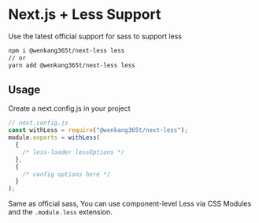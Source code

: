 # Next.js + Less Support

Use the latest official support for sass to support less

```bash
npm i @wenkang365t/next-less less
// or
yarn add @wenkang365t/next-less less
```

## Usage

Create a next.config.js in your project

```javascript
// next.config.js
const withLess = require("@wenkang365t/next-less");
module.exports = withLess(
  {
    /* less-loader lessOptions */
  },
  {
    /* config options here */
  }
);
```

Same as official sass, You can use component-level Less via CSS Modules and the `.module.less` extension.
